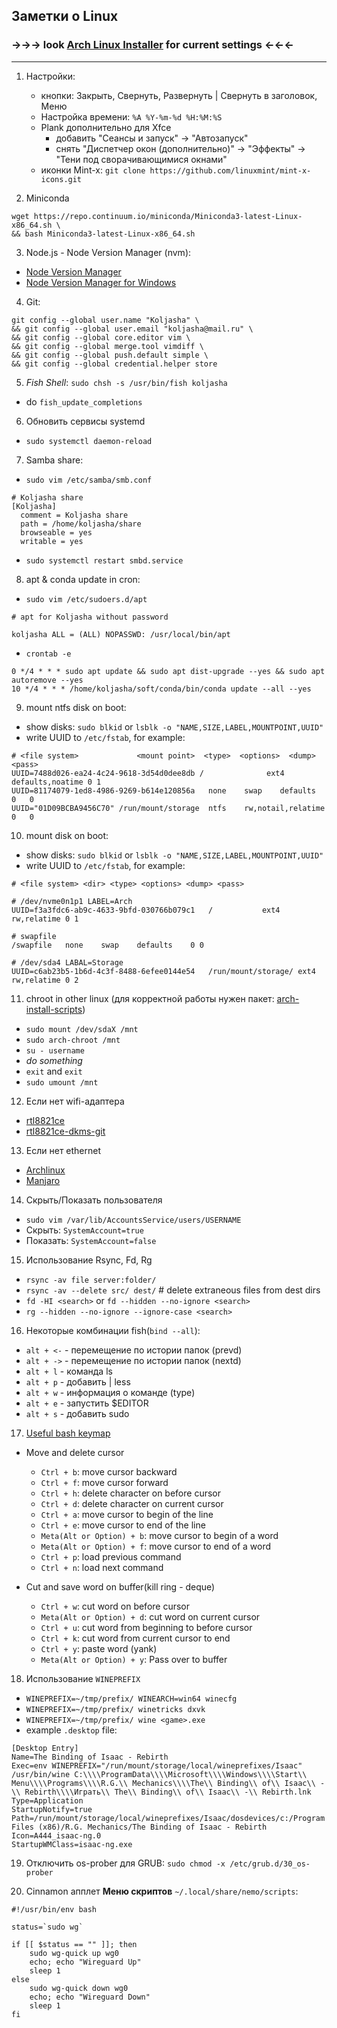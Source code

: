 ## Заметки о Linux
### ->->-> look [Arch Linux Installer](https://github.com/Koljasha/archlinux_installer) for current settings <-<-<-
***

1. Настройки:
    * кнопки: Закрыть, Свернуть, Развернуть    |    Свернуть в заголовок, Меню
    * Настройка времени: `%A %Y-%m-%d %H:%M:%S`
    * Plank дополнительно для Xfce
      * добавить "Сеансы и запуск" -> "Автозапуск"
      * снять "Диспетчер окон (дополнительно)" -> "Эффекты" -> "Тени под сворачивающимися окнами"
    * иконки Mint-x: `git clone https://github.com/linuxmint/mint-x-icons.git`

2. Miniconda
```
wget https://repo.continuum.io/miniconda/Miniconda3-latest-Linux-x86_64.sh \
&& bash Miniconda3-latest-Linux-x86_64.sh
```

3. Node.js - Node Version Manager (nvm): 
  * [Node Version Manager](https://github.com/nvm-sh/nvm)
  * [Node Version Manager for Windows](https://github.com/coreybutler/nvm-windows)

4. Git:
```
git config --global user.name "Koljasha" \
&& git config --global user.email "koljasha@mail.ru" \
&& git config --global core.editor vim \
&& git config --global merge.tool vimdiff \
&& git config --global push.default simple \
&& git config --global credential.helper store
```

5. *Fish Shell*: `sudo chsh -s /usr/bin/fish koljasha`
  * do `fish_update_completions`

6. Обновить сервисы systemd
  * `sudo systemctl daemon-reload`

7. Samba share:
  * `sudo vim /etc/samba/smb.conf`
```
# Koljasha share
[Koljasha]
  comment = Koljasha share
  path = /home/koljasha/share
  browseable = yes
  writable = yes
```
  * `sudo systemctl restart smbd.service`

8. apt & conda update in cron:
  * `sudo vim /etc/sudoers.d/apt`
```
# apt for Koljasha without password

koljasha ALL = (ALL) NOPASSWD: /usr/local/bin/apt
```
  * `crontab -e`
```
0 */4 * * * sudo apt update && sudo apt dist-upgrade --yes && sudo apt autoremove --yes
10 */4 * * * /home/koljasha/soft/conda/bin/conda update --all --yes
```

9. mount ntfs disk on boot:
  * show disks: `sudo blkid` or `lsblk -o "NAME,SIZE,LABEL,MOUNTPOINT,UUID"`
  * write UUID to `/etc/fstab`, for example:
```
# <file system>             <mount point>  <type>  <options>  <dump>  <pass>
UUID=7488d026-ea24-4c24-9618-3d54d0dee8db /              ext4    defaults,noatime 0 1
UUID=81174079-1ed8-4986-9269-b614e120856a	none	swap	defaults	0	0
UUID="01D09BCBA9456C70"	/run/mount/storage	ntfs	rw,notail,relatime	0	0
```

10. mount disk on boot:
  * show disks: `sudo blkid` or `lsblk -o "NAME,SIZE,LABEL,MOUNTPOINT,UUID"`
  * write UUID to `/etc/fstab`, for example:
```
# <file system> <dir> <type> <options> <dump> <pass>

# /dev/nvme0n1p1 LABEL=Arch
UUID=f3a3fdc6-ab9c-4633-9bfd-030766b079c1	/         	ext4      	rw,relatime	0 1

# swapfile
/swapfile	none	swap	defaults	0 0

# /dev/sda4 LABAL=Storage
UUID=c6ab23b5-1b6d-4c3f-8488-6efee0144e54	/run/mount/storage/	ext4	rw,relatime	0 2
```

11. chroot in other linux (для корректной работы нужен пакет: [arch-install-scripts](https://www.thegeekdiary.com/arch-chroot-command-not-found/))
  * `sudo mount /dev/sdaX /mnt`
  * `sudo arch-chroot /mnt`
  * `su - username`
  * *do something*
  * `exit` and `exit`
  * `sudo umount /mnt`

12. Если нет wifi-адаптера
  * [rtl8821ce](https://github.com/tomaspinho/rtl8821ce)
  * [rtl8821ce-dkms-git](https://aur.archlinux.org/packages/rtl8821ce-dkms-git)

13. Если нет ethernet
  * [Archlinux](https://archlinux.org/packages/?q=r8168)
  * [Manjaro](https://packages.manjaro.org/?query=8168)

14. Скрыть/Показать пользователя
  * `sudo vim /var/lib/AccountsService/users/USERNAME`
  * Скрыть: `SystemAccount=true`
  * Показать: `SystemAccount=false`

15. Использование Rsync, Fd, Rg
  * `rsync -av file server:folder/`
  * `rsync -av --delete src/ dest/`    # delete extraneous files from dest dirs
  * `fd -HI <search>` or `fd --hidden --no-ignore <search>`
  * `rg --hidden --no-ignore --ignore-case <search>`

16. Некоторые комбинации fish(`bind --all`):
  * `alt + <-`   - перемещение по истории папок (prevd)
  * `alt + ->`   - перемещение по истории папок (nextd)
  * `alt + l`   - команда ls
  * `alt + p`   - добавить | less
  * `alt + w`   - информация о команде (type)
  * `alt + e`   - запустить $EDITOR
  * `alt + s`   - добавить sudo

17. [Useful bash keymap](https://gist.github.com/1eedaegon/6372b024c3793fa4887190d01f6c21f9)

  * Move and delete cursor
    - `Ctrl + b`: move cursor backward
    - `Ctrl + f`: move cursor forward
    - `Ctrl + h`: delete character on before cursor
    - `Ctrl + d`: delete character on current cursor
    - `Ctrl + a`: move cursor to begin of the line
    - `Ctrl + e`: move cursor to end of the line
    - `Meta(Alt or Option) + b`: move cursor to begin of a word
    - `Meta(Alt or Option) + f`: move cursor to end of a word
    - `Ctrl + p`: load previous command
    - `Ctrl + n`: load next command

  * Cut and save word on buffer(kill ring - deque)
    - `Ctrl + w`: cut word on before cursor
    - `Meta(Alt or Option) + d`: cut word on current cursor
    - `Ctrl + u`: cut word from beginning to before cursor
    - `Ctrl + k`: cut word from current cursor to end
    - `Ctrl + y`: paste word (yank)
    - `Meta(Alt or Option) + y`: Pass over to buffer

18. Использование `WINEPREFIX`
  * `WINEPREFIX=~/tmp/prefix/ WINEARCH=win64 winecfg`
  * `WINEPREFIX=~/tmp/prefix/ winetricks dxvk`
  * `WINEPREFIX=~/tmp/prefix/ wine <game>.exe`
  * example `.desktop` file:
  ```
[Desktop Entry]
Name=The Binding of Isaac - Rebirth
Exec=env WINEPREFIX="/run/mount/storage/local/wineprefixes/Isaac" /usr/bin/wine C:\\\\ProgramData\\\\Microsoft\\\\Windows\\\\Start\\ Menu\\\\Programs\\\\R.G.\\ Mechanics\\\\The\\ Binding\\ of\\ Isaac\\ -\\ Rebirth\\\\Играть\\ The\\ Binding\\ of\\ Isaac\\ -\\ Rebirth.lnk
Type=Application
StartupNotify=true
Path=/run/mount/storage/local/wineprefixes/Isaac/dosdevices/c:/Program Files (x86)/R.G. Mechanics/The Binding of Isaac - Rebirth
Icon=A444_isaac-ng.0
StartupWMClass=isaac-ng.exe
  ```
19. Отключить os-prober для GRUB: `sudo chmod -x /etc/grub.d/30_os-prober`

20. Cinnamon апплет **Меню скриптов** `~/.local/share/nemo/scripts`:
```
#!/usr/bin/env bash

status=`sudo wg`

if [[ $status == "" ]]; then
    sudo wg-quick up wg0
    echo; echo "Wireguard Up"
    sleep 1
else
    sudo wg-quick down wg0
    echo; echo "Wireguard Down"
    sleep 1
fi
```

